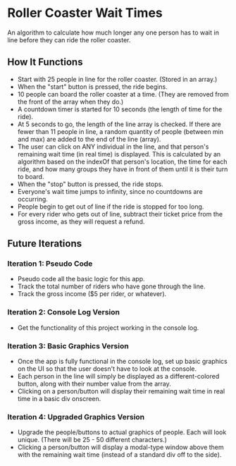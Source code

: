 # Roller Coaster Wait Times
An algorithm to calculate how much longer any one person has to wait in line before they can ride the roller coaster.
## How It Functions
- Start with 25 people in line for the roller coaster. (Stored in an array.)
- When the "start" button is pressed, the ride begins.
- 10 people can board the roller coaster at a time. (They are removed from the front of the array when they do.)
- A countdown timer is started for 10 seconds (the length of time for the ride).
- At 5 seconds to go, the length of the line array is checked. If there are fewer than 11 people in line, a random quantity of people (between min and max) are added to the end of the line (array).
- The user can click on ANY individual in the line, and that person's remaining wait time (in real time) is displayed. This is calculated by an algorithm based on the indexOf that person's location, the time for each ride, and how many groups they have in front of them until it is their turn to board.
- When the "stop" button is pressed, the ride stops.
- Everyone's wait time jumps to infinity, since no countdowns are occurring.
- People begin to get out of line if the ride is stopped for too long.
- For every rider who gets out of line, subtract their ticket price from the gross income, as they will request a refund.
## Future Iterations
### Iteration 1: Pseudo Code
- Pseudo code all the basic logic for this app.
- Track the total number of riders who have gone through the line.
- Track the gross income ($5 per rider, or whatever).
### Iteration 2: Console Log Version
- Get the functionality of this project working in the console log.
### Iteration 3: Basic Graphics Version
- Once the app is fully functional in the console log, set up basic graphics on the UI so that the user doesn't have to look at the console.
- Each person in the line will simply be displayed as a different-colored button, along with their number value from the array.
- Clicking on a person/button will display their remaining wait time in real time in a basic div onscreen.
### Iteration 4: Upgraded Graphics Version
- Upgrade the people/buttons to actual graphics of people. Each will look unique. (There will be 25 - 50 different characters.)
- Clicking a person/button will display a modal-type window above them with the remaining wait time (instead of a standard div off to the side).